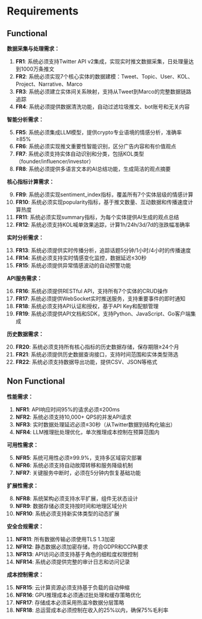 # Requirements

## Functional

**数据采集与处理需求：**

1. **FR1**: 系统必须支持Twitter API v2集成，实现实时推文数据采集，日处理量达到1000万条推文
2. **FR2**: 系统必须实现7个核心实体的数据建模：Tweet、Topic、User、KOL、Project、Narrative、Marco
3. **FR3**: 系统必须建立实体间关系映射，支持从Tweet到Marco的完整数据链路追踪
4. **FR4**: 系统必须提供数据清洗功能，自动过滤垃圾推文、bot账号和无关内容

**智能分析需求：**

5. **FR5**: 系统必须集成LLM模型，提供crypto专业语境的情感分析，准确率≥85%
6. **FR6**: 系统必须实现推文重要性智能识别，区分广告内容和有价值观点
7. **FR7**: 系统必须支持实体自动识别和分类，包括KOL类型（founder/influencer/investor）
8. **FR8**: 系统必须提供多语言文本的AI总结功能，生成简洁的观点摘要

**核心指标计算需求：**

9. **FR9**: 系统必须实现sentiment_index指标，覆盖所有7个实体层级的情感计算
10. **FR10**: 系统必须实现popularity指标，基于推文数量、互动数据和传播速度计算热度
11. **FR11**: 系统必须实现summary指标，为每个实体提供AI生成的观点总结
12. **FR12**: 系统必须支持KOL喊单效果追踪，计算1h/24h/3d/7d的涨跌幅准确率

**实时分析需求：**

13. **FR13**: 系统必须提供实时传播分析，追踪话题5分钟/1小时/4小时的传播速度
14. **FR14**: 系统必须支持实时情感变化监控，数据延迟≤30秒
15. **FR15**: 系统必须提供异常情感波动的自动预警功能

**API服务需求：**

16. **FR16**: 系统必须提供RESTful API，支持所有7个实体的CRUD操作
17. **FR17**: 系统必须提供WebSocket实时推送服务，支持重要事件的即时通知
18. **FR18**: 系统必须支持API认证和授权，基于API Key和配额管理
19. **FR19**: 系统必须提供API文档和SDK，支持Python、JavaScript、Go客户端集成

**历史数据需求：**

20. **FR20**: 系统必须支持所有核心指标的历史数据存储，保存期限≥24个月
21. **FR21**: 系统必须提供历史数据查询接口，支持时间范围和实体类型筛选
22. **FR22**: 系统必须支持数据导出功能，提供CSV、JSON等格式

## Non Functional

**性能需求：**

1. **NFR1**: API响应时间95%的请求必须≤200ms
2. **NFR2**: 系统必须支持10,000+ QPS的并发API请求
3. **NFR3**: 实时数据处理延迟必须≤30秒（从Twitter数据到结构化输出）
4. **NFR4**: LLM推理批处理优化，单次推理成本控制在预算范围内

**可用性需求：**

5. **NFR5**: 系统可用性必须≥99.9%，支持多区域容灾部署
6. **NFR6**: 系统必须支持自动故障转移和服务降级机制
7. **NFR7**: 关键服务中断时，必须在5分钟内恢复基础功能

**扩展性需求：**

8. **NFR8**: 系统架构必须支持水平扩展，组件无状态设计
9. **NFR9**: 数据存储必须支持按时间和地理区域分片
10. **NFR10**: 系统必须支持新实体类型的动态扩展

**安全合规需求：**

11. **NFR11**: 所有数据传输必须使用TLS 1.3加密
12. **NFR12**: 静态数据必须加密存储，符合GDPR和CCPA要求
13. **NFR13**: API访问必须支持基于角色的细粒度权限控制
14. **NFR14**: 系统必须提供完整的审计日志和访问记录

**成本控制需求：**

15. **NFR15**: 云计算资源必须支持基于负载的自动伸缩
16. **NFR16**: GPU推理成本必须通过批处理和缓存策略优化
17. **NFR17**: 存储成本必须采用热温冷数据分层策略
18. **NFR18**: 总运营成本必须控制在收入的25%以内，确保75%毛利率
